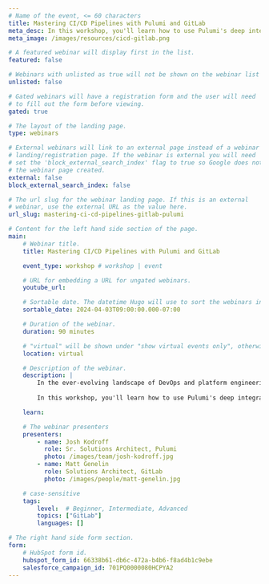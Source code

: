 ```yaml
---
# Name of the event, <= 60 characters
title: Mastering CI/CD Pipelines with Pulumi and GitLab
meta_desc: In this workshop, you'll learn how to use Pulumi's deep integration with GitLab to create and manage CI/CD pipelines for your infrastructure.
meta_image: /images/resources/cicd-gitlab.png

# A featured webinar will display first in the list.
featured: false

# Webinars with unlisted as true will not be shown on the webinar list
unlisted: false

# Gated webinars will have a registration form and the user will need
# to fill out the form before viewing.
gated: true

# The layout of the landing page.
type: webinars

# External webinars will link to an external page instead of a webinar
# landing/registration page. If the webinar is external you will need
# set the 'block_external_search_index' flag to true so Google does not index
# the webinar page created.
external: false
block_external_search_index: false

# The url slug for the webinar landing page. If this is an external
# webinar, use the external URL as the value here.
url_slug: mastering-ci-cd-pipelines-gitlab-pulumi

# Content for the left hand side section of the page.
main:
    # Webinar title.
    title: Mastering CI/CD Pipelines with Pulumi and GitLab

    event_type: workshop # workshop | event

    # URL for embedding a URL for ungated webinars.
    youtube_url:

    # Sortable date. The datetime Hugo will use to sort the webinars in date order.
    sortable_date: 2024-04-03T09:00:00.000-07:00

    # Duration of the webinar.
    duration: 90 minutes

    # "virtual" will be shown under "show virtual events only", otherwise shown as City, State (seattle, wa)
    location: virtual

    # Description of the webinar.
    description: |
        In the ever-evolving landscape of DevOps and platform engineering, platform engineers are always seeking efficient and flexible tools to manage their cloud resources, especially when it comes to continuous integration/continuous delivery (CI/CD) pipelines.
        
        In this workshop, you'll learn how to use Pulumi's deep integration with GitLab to create and manage CI/CD pipelines for your infrastructure in a declarative function to empower your application and infrastructure teams to deliver safely, reproducably, and quickly.

    learn:

    # The webinar presenters
    presenters:
        - name: Josh Kodroff
          role: Sr. Solutions Architect, Pulumi
          photo: /images/team/josh-kodroff.jpg
        - name: Matt Genelin
          role: Solutions Architect, GitLab
          photo: /images/people/matt-genelin.jpg

    # case-sensitive
    tags:
        level:  # Beginner, Intermediate, Advanced
        topics: ["GitLab"]
        languages: []

# The right hand side form section.
form:
    # HubSpot form id.
    hubspot_form_id: 66338b61-db6c-472a-b4b6-f8ad4b1c9ebe
    salesforce_campaign_id: 701PQ0000080HCPYA2
---
```

